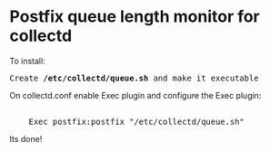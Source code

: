 # Postfix queue length monitor for collectd

To install:
<pre>
Create <b>/etc/collectd/queue.sh</b> and make it executable
</pre>
On collectd.conf enable Exec plugin and configure the Exec plugin:
<pre><Plugin exec>
	Exec postfix:postfix "/etc/collectd/queue.sh"
</Plugin></pre>

Its done!
